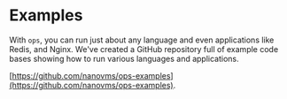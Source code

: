 Examples
========

With `ops`, you can run just about any language and even applications like
Redis, and Nginx. We've created a GitHub repository full of example code bases
showing how to run various languages and applications.

[https://github.com/nanovms/ops-examples](https://github.com/nanovms/ops-examples).
